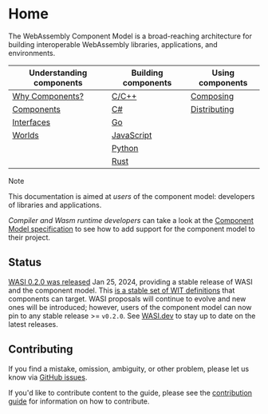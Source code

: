 # Home

The WebAssembly Component Model is a broad-reaching architecture for building interoperable WebAssembly libraries, applications, and environments.

| Understanding components | Building components  | Using components  |
|--------------------------|----------------------|-------------------|
| [Why Components?]        | [C/C++]              | [Composing]       |
| [Components]             | [C#]                 | [Distributing]    |
| [Interfaces]             | [Go]                 |                   |
| [Worlds]                 | [JavaScript]         |                   |
|                          | [Python]             |                   |
|                          | [Rust]               |                   |

[Why Components?]: ./design/why-component-model.md
[Components]: ./design/components.md
[Interfaces]: ./design/interfaces.md
[Worlds]: ./design/worlds.md

[C/C++]: ./language-support/c.md
[C#]: ./language-support/csharp.md
[Go]: ./language-support/go.md
[JavaScript]: ./language-support/javascript.md
[Python]: ./language-support/python.md
[Rust]: ./language-support/rust.md

[Composing]: ./composing-and-distributing/composing.md
[Running]: ./running-components/running.md
[Distributing]: ./composing-and-distributing/distributing.md

> [!NOTE]
>This documentation is aimed at _users_ of the component model: developers of libraries and applications.
>
> _Compiler and Wasm runtime developers_ can take a look at the [Component Model specification](https://github.com/WebAssembly/component-model) to
> see how to add support for the component model to their project.

## Status

[WASI 0.2.0 was released](https://github.com/WebAssembly/WASI/pull/577) Jan 25, 2024, providing a stable release of WASI and the component model.
This [is a stable set of WIT definitions](https://github.com/WebAssembly/WASI/tree/main/wasip2) that components can target. WASI proposals will
continue to evolve and new ones will be introduced; however, users of the component model can now pin to any stable release >= `v0.2.0`. See [WASI.dev](https://wasi.dev) to stay up to date on the latest releases.

## Contributing

If you find a mistake, omission, ambiguity, or other problem, please let us know via [GitHub issues](https://github.com/bytecodealliance/component-docs/issues).

If you'd like to contribute content to the guide, please see the [contribution guide](https://github.com/bytecodealliance/component-docs/blob/main/CONTRIBUTING.md) for information on how to contribute.

[!NOTE]: #
